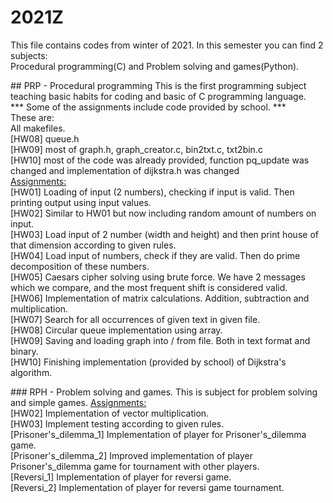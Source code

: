 # 2021Z
<p>
This file contains codes from winter of 2021. 
In this semester you can find 2 subjects: <br>
Procedural programming(C) and Problem solving and games(Python).
</p>

<p>
## PRP - Procedural programming
This is the first programming subject teaching basic habits for coding and basic of C programming language. <br>
*** Some of the assignments include code provided by school. *** <br>
These are: <br>
All makefiles. <br>
[HW08] queue.h <br>
[HW09] most of graph.h, graph_creator.c, bin2txt.c, txt2bin.c <br>
[HW10] most of the code was already provided, function pq_update was changed and implementation of dijkstra.h was changed <br>
<u>
Assignments: <br>
</u>
[HW01] Loading of input (2 numbers), checking if input is valid. Then printing output using input values. <br>
[HW02] Similar to HW01 but now including random amount of numbers on input. <br>
[HW03] Load input of 2 number (width and height) and then print house of that dimension according to given rules. <br>
[HW04] Load input of numbers, check if they are valid. Then do prime decomposition of these numbers. <br>
[HW05] Caesars cipher solving using brute force. We have 2 messages which we compare, and the most frequent shift is considered valid. <br>
[HW06] Implementation of matrix calculations. Addition, subtraction and multiplication. <br>
[HW07] Search for all occurrences of given text in given file. <br>
[HW08] Circular queue implementation using array. <br>
[HW09] Saving and loading graph into / from file. Both in text format and binary. <br>
[HW10] Finishing implementation (provided by school) of Dijkstra's algorithm. <br>
</p>

<p>
### RPH - Problem solving and games.
This is subject for problem solving and simple games. 
<u>
Assignments: <br>
</u>
[HW02] Implementation of vector multiplication. <br>
[HW03] Implement testing according to given rules. <br>
[Prisoner's_dilemma_1] Implementation of player for Prisoner's_dilemma game. <br>
[Prisoner's_dilemma_2] Improved implementation of player Prisoner's_dilemma game for tournament with other players. <br>
[Reversi_1] Implementation of player for reversi game. <br>
[Reversi_2] Implementation of player for reversi game tournament. <br>
</p>